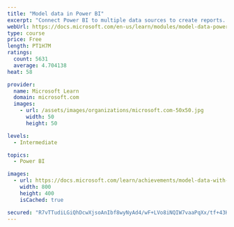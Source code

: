 ```yaml
---
title: "Model data in Power BI"
excerpt: "Connect Power BI to multiple data sources to create reports. Define the relationship between your data sources."
webUrl: https://docs.microsoft.com/en-us/learn/modules/model-data-power-bi/
type: course
price: Free
length: PT1H7M
ratings:
  count: 5631
  average: 4.704138
heat: 58

provider:
  name: Microsoft Learn
  domain: microsoft.com
  images:
    - url: /assets/images/organizations/microsoft.com-50x50.jpg
      width: 50
      height: 50

levels:
  - Intermediate

topics:
  - Power BI

images:
  - url: https://docs.microsoft.com/learn/achievements/model-data-with-power-bi-desktop-social.png
    width: 800
    height: 400
    isCached: true

secured: "R7vTTudiLGiQhDcwXjsoAnIbf8wyNyAd4/wF+LVo8iNQIW7vaaPqXx/tf+43H+MeS2zBhjG3xyB9oa4xQa49DV5/qp2O2P1PpAb/hImrEm87+NNC1WMkyqoXRjx4amJJ1EWaZz679sSpB4dwMvo97Bq++XO+8FlCfv4zI3SxLw6bXD+Kj7gVU7WHLZa8rKQ0DErwRKpRr6ZQPMqu2jdq+4gOTh4klPyV8El6g72/y5yOmM9o9ISI69Cdq9KjqQVc+EqVLFmrMC7iFHUc4i0wRn5zFWQcxXoCHMO47rjFdMMpeWLtYDuesbHoDDjMw+t11MCNDtCQ1xQ05PILass5nkqJsNqMMiSbnC/2mbwazCLqKAcAiZQsyK4c6TznT13/zifsfJI19xKXZ+uBMGBz7NmCaqUDbH1mEjItz2W1N9I=;a+YBz5/UxypBvMQfNVUx5A=="
---
```


